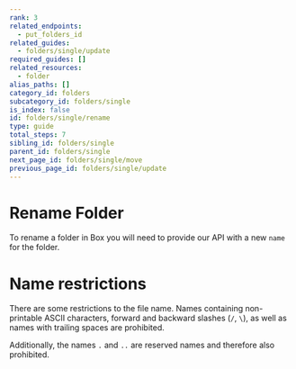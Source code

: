 ```yaml
---
rank: 3
related_endpoints:
  - put_folders_id
related_guides:
  - folders/single/update
required_guides: []
related_resources:
  - folder
alias_paths: []
category_id: folders
subcategory_id: folders/single
is_index: false
id: folders/single/rename
type: guide
total_steps: 7
sibling_id: folders/single
parent_id: folders/single
next_page_id: folders/single/move
previous_page_id: folders/single/update
---
```


# Rename Folder

To rename a folder in Box you will need to provide our API with a new `name` for
the folder.

<Samples id='put_folders_id' variant='rename' >

</Samples>

<Message type='notice'>

# Name restrictions

There are some restrictions to the file name. Names containing non-printable
ASCII characters, forward and backward slashes (`/`, `\`), as well as names
with trailing spaces are prohibited.

Additionally, the names `.` and `..` are reserved names and therefore
also prohibited.

</Message>
